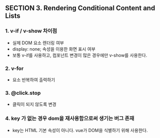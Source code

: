 
## SECTION 3. Rendering Conditional Content and Lists

### 1. v-if / v-show 차이점

* 실제 DOM 요소 렌더링 여부
* display: none; 속성을 이용한 화면 표시 여부
* 보통 v-if를 사용하고, 컴포넌트 변경이 많은 경우에만 v-show를 사용한다.

### 2. v-for 

* 요소 반복하여 출력하기

### 3. @click.stop

* 클릭이 되지 않도록 변경

### 4. key 가 없는 경우 dom을 재사용함으로써 생기는 버그 존재

* key는 HTML 기본 속성이 아니다. vue가 DOM을 식별하기 위해 사용한다.
